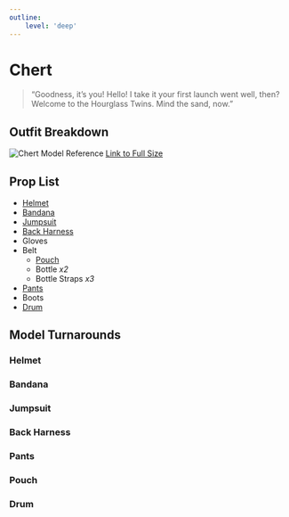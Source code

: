 ```yaml
---
outline:
    level: 'deep'
---
```


<script setup>
import TransparentVideo from '../../../components/TransparentVideo.vue'
</script>

# Chert
> “Goodness, it’s you! Hello! I take it your first launch went well, then? Welcome to the Hourglass Twins. Mind the sand, now.”
## Outfit Breakdown
![Chert Model Reference](/media/chert/Breakdown.webp)
[Link to Full Size](/media/chert/Breakdown.webp)

## Prop List
* [Helmet](#helmet)
* [Bandana](#bandana)
* [Jumpsuit](#jumpsuit)
* [Back Harness](#back-harness) 
* Gloves
* Belt
    * [Pouch](#pouch)
    * Bottle *x2*
    * Bottle Straps *x3*
* [Pants](#pants)
* Boots
* [Drum](#drum)

## Model Turnarounds

### Helmet
<TransparentVideo path='chert/helmet'/>

### Bandana
<TransparentVideo path='chert/bandana'/>

### Jumpsuit
<TransparentVideo path='chert/shirt'/>

### Back Harness
<TransparentVideo path='chert/back harness'/>

### Pants
<TransparentVideo path='chert/pants'/>

### Pouch
<TransparentVideo path='chert/bag'/>

### Drum
<TransparentVideo path='chert/drum'/>